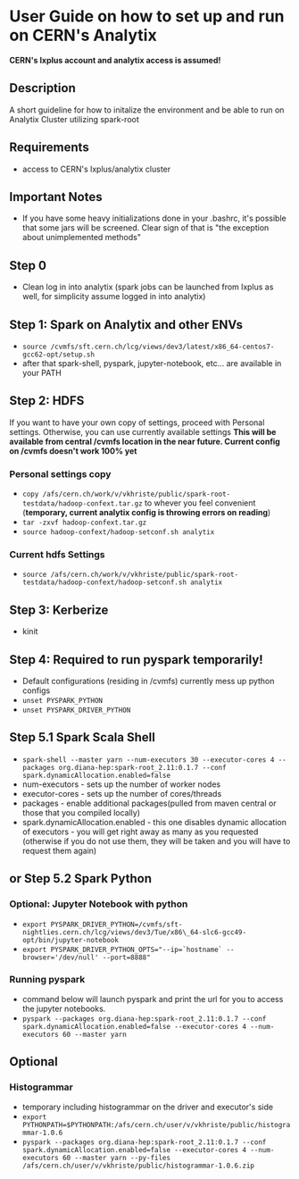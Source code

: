 # User Guide on how to set up and run on CERN's Analytix

**CERN's lxplus account and analytix access is assumed!**

## Description
A short guideline for how to initalize the environment and be able to run on Analytix Cluster utilizing spark-root

## Requirements
- access to CERN's lxplus/analytix cluster

## Important Notes
- If you have some heavy initializations done in your .bashrc, it's possible that some jars will be screened. Clear sign of that is "the exception about unimplemented methods" 

## Step 0
- Clean log in into analytix (spark jobs can be launched from lxplus as well, for simplicity assume logged in into analytix)

## Step 1: Spark on Analytix and other ENVs
- `source /cvmfs/sft.cern.ch/lcg/views/dev3/latest/x86_64-centos7-gcc62-opt/setup.sh`
- after that spark-shell, pyspark, jupyter-notebook, etc... are available in your PATH

## Step 2: HDFS
If you want to have your own copy of settings, proceed with Personal settings.
Otherwise, you can use currently available settings
**This will be available from central /cvmfs location in the near future. Current config on /cvmfs doesn't work 100% yet**

### Personal settings copy
- `copy /afs/cern.ch/work/v/vkhriste/public/spark-root-testdata/hadoop-confext.tar.gz` to whever you feel convenient (**temporary, current analytix config is throwing errors on reading**)
- `tar -zxvf hadoop-confext.tar.gz`
- `source hadoop-confext/hadoop-setconf.sh analytix`

### Current hdfs Settings
- `source /afs/cern.ch/work/v/vkhriste/public/spark-root-testdata/hadoop-confext/hadoop-setconf.sh analytix`

## Step 3: Kerberize
- kinit

## Step 4: **Required to run pyspark temporarily!**
- Default configurations (residing in /cvmfs) currently mess up python configs
- `unset PYSPARK_PYTHON`
- `unset PYSPARK_DRIVER_PYTHON`

## Step 5.1 Spark Scala Shell
- `spark-shell --master yarn --num-executors 30 --executor-cores 4 --packages org.diana-hep:spark-root_2.11:0.1.7 --conf spark.dynamicAllocation.enabled=false`
- num-executors - sets up the number of worker nodes
- executor-cores - sets up the number of cores/threads
- packages - enable additional packages(pulled from maven central or those that you compiled locally)
- spark.dynamicAllocation.enabled - this one disables dynamic allocation of executors - you will get right away as many as you requested (otherwise if you do not use them, they will be taken and you will have to request them again)

## or Step 5.2 Spark Python
### Optional: Jupyter Notebook with python
- `export PYSPARK_DRIVER_PYTHON=/cvmfs/sft-nightlies.cern.ch/lcg/views/dev3/Tue/x86\_64-slc6-gcc49-opt/bin/jupyter-notebook`
- ```export PYSPARK_DRIVER_PYTHON_OPTS="--ip=`hostname` --browser='/dev/null' --port=8888"```

### Running pyspark
- command below will launch pyspark and print the url for you to access the jupyter notebooks.
- ```pyspark --packages org.diana-hep:spark-root_2.11:0.1.7 --conf spark.dynamicAllocation.enabled=false --executor-cores 4 --num-executors 60 --master yarn```

## Optional
### Histogrammar
- temporary including histogrammar on the driver and executor's side
- `export PYTHONPATH=$PYTHONPATH:/afs/cern.ch/user/v/vkhriste/public/histogrammar-1.0.6`
- ```pyspark --packages org.diana-hep:spark-root_2.11:0.1.7 --conf spark.dynamicAllocation.enabled=false --executor-cores 4 --num-executors 60 --master yarn --py-files /afs/cern.ch/user/v/vkhriste/public/histogrammar-1.0.6.zip```
